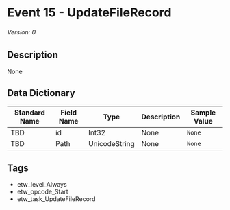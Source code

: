 # Event 15 - UpdateFileRecord
###### Version: 0

## Description
None

## Data Dictionary
|Standard Name|Field Name|Type|Description|Sample Value|
|---|---|---|---|---|
|TBD|id|Int32|None|`None`|
|TBD|Path|UnicodeString|None|`None`|

## Tags
* etw_level_Always
* etw_opcode_Start
* etw_task_UpdateFileRecord